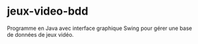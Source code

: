 # jeux-video-bdd
Programme en Java avec interface graphique Swing pour gérer une base de données de jeux vidéo.
